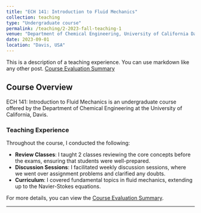 ```yaml
---
title: "ECH 141: Introduction to Fluid Mechanics"
collection: teaching
type: "Undergraduate course"
permalink: /teaching/2-2023-fall-teaching-1
venue: "Department of Chemical Engineering, University of California Davis"
date: 2023-09-01
location: "Davis, USA"
---
```


This is a description of a teaching experience. You can use markdown like any other post. <a href="/files/ech141_fall_2023.pdf" target="_blank"><span style="font-size: 100%;">Course Evaluation Summary</span></a>


## Course Overview

ECH 141: Introduction to Fluid Mechanics is an undergraduate course offered by the Department of Chemical Engineering at the University of California, Davis. 

### Teaching Experience

Throughout the course, I conducted the following:

- **Review Classes**: I taught 2 classes reviewing the core concepts before the exams, ensuring that students were well-prepared.
- **Discussion Sessions**: I facilitated weekly discussion sessions, where we went over assignment problems and clarified any doubts.
- **Curriculum**: I covered fundamental topics in fluid mechanics, extending up to the Navier-Stokes equations.

For more details, you can view the [Course Evaluation Summary](/files/ech141_fall_2023.pdf).

---
